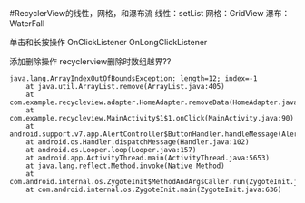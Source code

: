#RecyclerView的线性，网格，和瀑布流
线性：setList
网格：GridView
瀑布：WaterFall

单击和长按操作
OnClickListener
OnLongClickListener

添加删除操作
recyclerview删除时数组越界??

    java.lang.ArrayIndexOutOfBoundsException: length=12; index=-1
        at java.util.ArrayList.remove(ArrayList.java:405)
        at com.example.recycleview.adapter.HomeAdapter.removeData(HomeAdapter.java:35)
        at com.example.recycleview.MainActivity$1$1.onClick(MainActivity.java:90)
        at android.support.v7.app.AlertController$ButtonHandler.handleMessage(AlertController.java:167)
        at android.os.Handler.dispatchMessage(Handler.java:102)
        at android.os.Looper.loop(Looper.java:157)
        at android.app.ActivityThread.main(ActivityThread.java:5653)
        at java.lang.reflect.Method.invoke(Native Method)
        at com.android.internal.os.ZygoteInit$MethodAndArgsCaller.run(ZygoteInit.java:746)
        at com.android.internal.os.ZygoteInit.main(ZygoteInit.java:636)